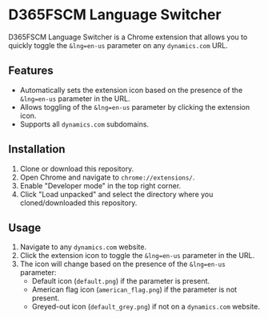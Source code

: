 # D365FSCM Language Switcher

D365FSCM Language Switcher is a Chrome extension that allows you to quickly toggle the `&lng=en-us` parameter on any `dynamics.com` URL.

## Features

- Automatically sets the extension icon based on the presence of the `&lng=en-us` parameter in the URL.
- Allows toggling of the `&lng=en-us` parameter by clicking the extension icon.
- Supports all `dynamics.com` subdomains.

## Installation

1. Clone or download this repository.
2. Open Chrome and navigate to `chrome://extensions/`.
3. Enable "Developer mode" in the top right corner.
4. Click "Load unpacked" and select the directory where you cloned/downloaded this repository.

## Usage

1. Navigate to any `dynamics.com` website.
2. Click the extension icon to toggle the `&lng=en-us` parameter in the URL.
3. The icon will change based on the presence of the `&lng=en-us` parameter:
    - Default icon (`default.png`) if the parameter is present.
    - American flag icon (`american_flag.png`) if the parameter is not present.
    - Greyed-out icon (`default_grey.png`) if not on a `dynamics.com` website.